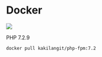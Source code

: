 Docker
=======

[![](https://images.microbadger.com/badges/image/kakilangit/php-fpm:7.2.svg)](http://microbadger.com/images/kakilangit/php-fpm:7.2 "Get your own image badge on microbadger.com")

PHP 7.2.9

    docker pull kakilangit/php-fpm:7.2
